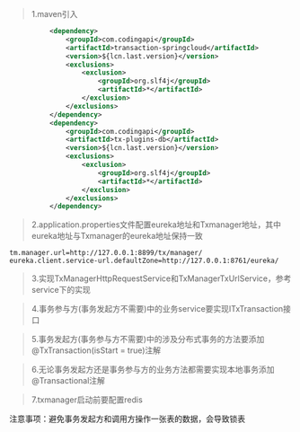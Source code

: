 >1.maven引入
````xml
          <dependency>
              <groupId>com.codingapi</groupId>
              <artifactId>transaction-springcloud</artifactId>
              <version>${lcn.last.version}</version>
              <exclusions>
                  <exclusion>
                      <groupId>org.slf4j</groupId>
                      <artifactId>*</artifactId>
                  </exclusion>
              </exclusions>
          </dependency>          
          <dependency>
              <groupId>com.codingapi</groupId>
              <artifactId>tx-plugins-db</artifactId>
              <version>${lcn.last.version}</version>
              <exclusions>
                  <exclusion>
                      <groupId>org.slf4j</groupId>
                      <artifactId>*</artifactId>
                  </exclusion>
              </exclusions>
          </dependency>
````

>2.application.properties文件配置eureka地址和Txmanager地址，其中eureka地址与Txmanager的eureka地址保持一致
```properties
tm.manager.url=http://127.0.0.1:8899/tx/manager/
eureka.client.service-url.defaultZone=http://127.0.0.1:8761/eureka/
```

>3.实现TxManagerHttpRequestService和TxManagerTxUrlService，参考service下的实现

>4.事务参与方(事务发起方不需要)中的业务service要实现ITxTransaction接口

>5.事务发起方(事务参与方不需要)中的涉及分布式事务的方法要添加@TxTransaction(isStart = true)注解

>6.无论事务发起方还是事务参与方的业务方法都需要实现本地事务添加@Transactional注解

>7.txmanager启动前要配置redis


注意事项：避免事务发起方和调用方操作一张表的数据，会导致锁表